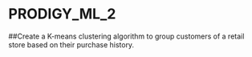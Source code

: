 # PRODIGY_ML_2
##Create a K-means clustering algorithm to group customers of a retail store based on their purchase history.
